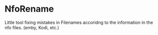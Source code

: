 # NfoRename
Little tool fixing mistakes in Filenames accoridng to the information in the nfo files. (emby, Kodi, etc.)
